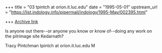 +++
title = "03 tpintch at orion.it.luc.edu"
date = "1995-05-01"
upstream_url = "https://list.indology.info/pipermail/indology/1995-May/002395.html"

+++
[Archive link](https://list.indology.info/pipermail/indology/1995-May/002395.html)

Is anyone out there--or anyone you know or know of--doing any work on the 
pilrimage site Kedarnath?

Tracy Pintchman
tpintch at orion.it.luc.edu
M





